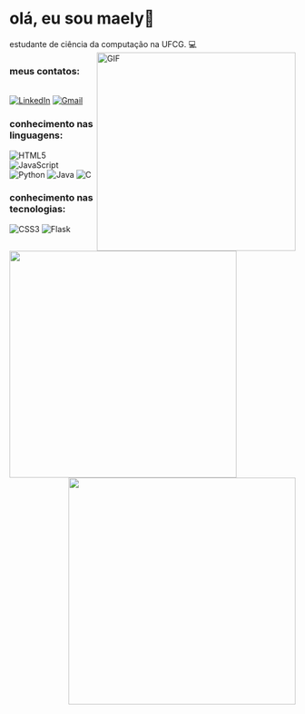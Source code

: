 # olá, eu sou maely:frog:

estudante de ciência da computação na UFCG. :computer:
<img align="right" alt="GIF" src="https://i.imgur.com/MUcVSW4.gif" width="350" >
### meus contatos:
&nbsp;
<br>
[![LinkedIn](https://img.shields.io/badge/-LinkedIn-0077B5?style=for-the-badge&logo=LinkedIn&logoColor=white)](https://www.linkedin.com/in/maely-brand%C3%A3o/)
[![Gmail](https://img.shields.io/badge/-Gmail-red?style=for-the-badge&logo=Gmail&logoColor=white)](mailto:maely.brandao@ccc.ufcg.edu.br)
<br>

### conhecimento nas linguagens:
![HTML5](https://img.shields.io/badge/-HTML5-000000?style=flat&logo=html5)
![JavaScript](https://img.shields.io/badge/-JavaScript-000000?style=flat&logo=javascript)
![Python](https://img.shields.io/badge/-Python-000000?style=flat&logo=python)
![Java](https://img.shields.io/badge/-Java-000000?style=flat&logo=java)
![C](https://img.shields.io/badge/-C-000000?style=flat&logo=c)

### conhecimento nas tecnologias:
![CSS3](https://img.shields.io/badge/-CSS3-000000?style=flat&logo=css3)
![Flask](https://img.shields.io/badge/-Flask-000000?style=flat&logo=flask)

<div>
  <img align="left"  width="400px" src="https://github-readme-stats.vercel.app/api/top-langs/?username=mxlysb&count_private=true&layout=compact&theme=vision-friendly-dark" />
  <img align="right" width="400px" src="https://github-readme-stats.vercel.app/api?username=mxlysb&&count_private=trueshow_icons=true,css&layout=compact&theme=vision-friendly-dark" />
</div>
